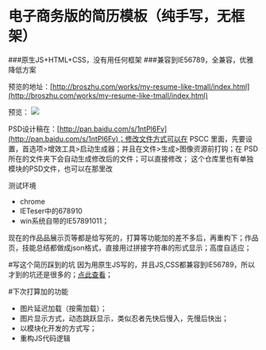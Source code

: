 # 电子商务版的简历模板（纯手写，无框架）
###原生JS+HTML+CSS，没有用任何框架
###兼容到IE56789，全兼容，优雅降低方案

预览的地址：[http://broszhu.com/works/my-resume-like-tmall/index.html](http://broszhu.com/works/my-resume-like-tmall/index.html)

预览：
![](http://i.imgur.com/FnpYxFw.png)

PSD设计稿在：[http://pan.baidu.com/s/1ntPl6Fv](http://pan.baidu.com/s/1ntPl6Fv)；修改文件方式可以在 PSCC 里面，先要设置，首选项>增效工具>启动生成器；并且在文件>生成>图像资源前打钩；在 PSD 所在的文件夹下会自动生成修改后的文件；可以直接修改； 这个仓库里也有单独模块的PSD文件，也可以在那里改

测试环境

- chrome
- IETeser中的678910
- win系统自带的IE57891011；

现在的作品品展示页等都是给写死的，打算等功能加的差不多后，再重构下；作品页，技能总结都做成json格式，直接用过拼接字符串的形式显示；高度自适应；

#写这个简历踩到的坑
因为用原生JS写的，并且JS,CSS都兼容到IE56789，所以才到的坑还是很多的；[点此查看](https://github.com/Broszhu/my-resume-like-tmall/blob/master/%E5%BC%80%E5%8F%91%E6%AD%A4%E9%A1%B9%E7%9B%AE%E8%B8%A9%E7%9A%84%E5%9D%91.md)；

#下次打算加的功能
- 图片延迟加载（按需加载）；
- 图片显示方式，动态跳跃显示，类似忍者先快后慢入，先慢后快出；
- 以模块化开发的方式写；
- 重构JS代码逻辑

